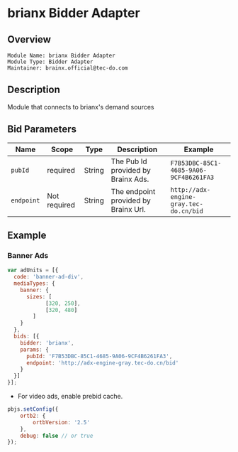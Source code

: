 # brianx Bidder Adapter

## Overview

```
Module Name: brianx Bidder Adapter
Module Type: Bidder Adapter
Maintainer: brainx.official@tec-do.com
```

## Description

Module that connects to brianx's demand sources

## Bid Parameters

| Name        | Scope    | Type      | Description                              | Example          |
| -------     | -------- | ------    | ---------------------------------------  | ---------------- |
| `pubId`     | required | String    | The Pub Id provided by Brainx Ads.       | `F7B53DBC-85C1-4685-9A06-9CF4B6261FA3`   |
| `endpoint`  | Not required | String    | The endpoint provided by Brainx Url.     | `http://adx-engine-gray.tec-do.cn/bid`   |

## Example

### Banner Ads

```javascript
var adUnits = [{
  code: 'banner-ad-div',
  mediaTypes: {
    banner: {
      sizes: [
            [320, 250],
            [320, 480]
        ]
    }
  },
  bids: [{
    bidder: 'brianx',
    params: {
      pubId: 'F7B53DBC-85C1-4685-9A06-9CF4B6261FA3',
      endpoint: 'http://adx-engine-gray.tec-do.cn/bid'
    }
  }]
}];
```

* For video ads, enable prebid cache.

```javascript
pbjs.setConfig({
    ortb2: {
        ortbVersion: '2.5'
    },
    debug: false // or true
});
```